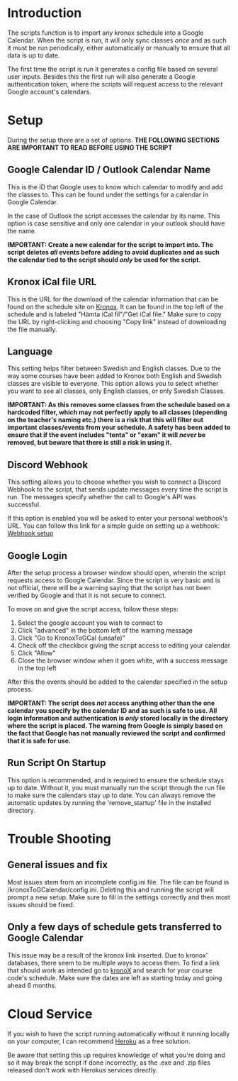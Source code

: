 # Introduction

The scripts function is to import any kronox schedule into a Google Calendar. When the script is run, it will only sync classes _once_ and as such it must be run periodically, either automatically or manually to ensure that all data is up to date.

The first time the script is run it generates a config file based on several user inputs. Besides this the first run will also generate a Google authentication token, where the scripts will request access to the relevant Google account's calendars.

# Setup

During the setup there are a set of options. **THE FOLLOWING SECTIONS ARE IMPORTANT TO READ BEFORE USING THE SCRIPT**

## Google Calendar ID / Outlook Calendar Name

This is the ID that Google uses to know which calendar to modify and add the classes to. This can be found under the settings for a calendar in Google Calendar.

In the case of Outlook the script accesses the calendar by its name. This option is case sensitive and only one calendar in your outlook should have the name.

**IMPORTANT: Create a new calendar for the script to import into. The script deletes _all_ events before adding to avoid duplicates and as such the calendar tied to the script should _only_ be used for the script.**

## Kronox iCal file URL

This is the URL for the download of the calendar information that can be found on the schedule site on [Kronox](https://kronox.hkr.se/). It can be found in the top left of the schedule and is labeled "Hämta iCal fil"/"Get iCal file." Make sure to copy the URL by right-clicking and choosing "Copy link" instead of downloading the file manually.

## Language

This setting helps filter between Swedish and English classes. Due to the way some courses have been added to Kronox both English and Swedish classes are visible to everyone. This option allows you to select whether you want to see all classes, only English classes, or only Swedish Classes.

**IMPORTANT: As this removes some classes from the schedule based on a hardcoded filter, which may not perfectly apply to all classes (depending on the teacher's naming etc.) there is a risk that this will filter out important classes/events from your schedule. A safety has been added to ensure that if the event includes "tenta" or "exam" it will _never_ be removed, but beware that there is still a risk in using it.**

## Discord Webhook 

This setting allows you to choose whether you wish to connect a Discord Webhook to the script, that sends update messages every time the script is run. The messages specify whether the call to Google's API was successful.

If this option is enabled you will be asked to enter your personal webhook's URL. You can follow this link for a simple guide on setting up a webhook: [Webhook setup](https://support.discord.com/hc/en-us/articles/228383668-Intro-to-Webhooks)

## Google Login

After the setup process a browser window should open, wherein the script requests access to Google Calendar. Since the script is very basic and is not official, there will be a warning saying that the script has not been verified by Google and that it is not secure to connect.

To move on and give the script access,   follow these steps:

1. Select the google account you wish to connect to
2. Click "advanced" in the bottom left of the warning message
3. Click "Go to KronoxToGCal (unsafe)"
4. Check off the checkbox giving the script access to editing your calendar
5. Click "Allow"
6. Close the browser window when it goes white, with a success message in the top left

After this the events should be added to the calendar specified in the setup process.

**IMPORTANT: The script does _not_ access anything other than the one calendar you specify by the calendar ID and as such is safe to use. All login information and authentication is _only_ stored locally in the directory where the script is placed. The warning from Google is simply based on the fact that Google has not manually reviewed the script and confirmed that it is safe for use.**

## Run Script On Startup

This option is recommended, and is required to ensure the schedule stays up to date. Without it, you must manually run the script through the run file to make sure the calendars stay up to date. You can always remove the automatic updates by running the 'remove_startup' file in the installed directory.

# Trouble Shooting

## General issues and fix

Most issues stem from an incomplete config.ini file. The file can be found in <install-dir>/kronoxToGCalendar/config.ini. Deleting this and running the script will prompt a new setup. Make sure to fill in the settings correctly and then most issues should be fixed.

## Only a few days of schedule gets transferred to Google Calendar
  
This issue may be a result of the kronox link inserted. Due to kronox' databases, there seem to be multiple ways to access them. To find a link that should work as intended go to [kronoX](https://kronox.hkr.se/) and search for your course code's schedule. Make sure the dates are left as starting today and going ahead 6 months.

# Cloud Service

If you wish to have the script running automatically without it running locally on your computer, I can recommend [Heroku](https://www.heroku.com/) as a free solution.

Be aware that setting this up requires knowledge of what you're doing and so it may break the script if done incorrectly, as the .exe and .zip files released don't work with Herokus services directly.
